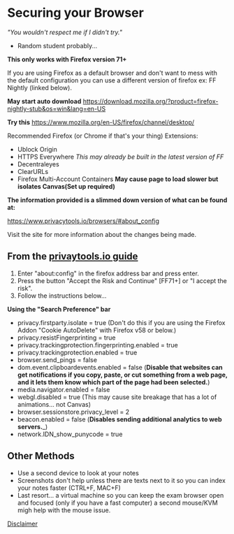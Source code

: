 # Securing your Browser

_"You wouldn't respect me if I didn't try."_
  
  - Random student probably...

__This only works with Firefox version 71+__

If you are using Firefox as a default browser and don't want to mess with the default configuration 
you can use a different version of firefox ex: FF Nightly (linked below).

__May start auto download__
https://download.mozilla.org/?product=firefox-nightly-stub&os=win&lang=en-US

__Try this__
https://www.mozilla.org/en-US/firefox/channel/desktop/

Recommended Firefox (or Chrome if that's your thing) Extensions: 

- Ublock Origin
- HTTPS Everywhere _This may already be built in the latest version of FF_
- Decentraleyes
- ClearURLs
- Firefox Multi-Account Containers __May cause page to load slower but isolates Canvas(Set up required)__ 

__The information provided is a slimmed down version of what can be found at:__

https://www.privacytools.io/browsers/#about_config

Visit the site for more information about the changes being made.  

## From the [privaytools.io guide](https://www.privacytools.io/browsers/#about_config)

1. Enter "about:config" in the firefox address bar and press enter.
2. Press the button "Accept the Risk and Continue" [FF71+] or "I accept the risk".
3. Follow the instructions below...

__Using the "Search Preference" bar__
- privacy.firstparty.isolate = true  (Don't do this if you are using the Firefox Addon "Cookie AutoDelete" with Firefox v58 or below.)
- privacy.resistFingerprinting = true
- privacy.trackingprotection.fingerprinting.enabled = true
- privacy.trackingprotection.enabled = true
- browser.send_pings = false
- dom.event.clipboardevents.enabled = false (__Disable that websites can get notifications if you copy, paste, or cut something from a web page, and it lets them know which part of the page had been selected.__)
- media.navigator.enabled = false
- webgl.disabled = true (This may cause site breakage that has a lot of animations... not Canvas)
- browser.sessionstore.privacy_level = 2
- beacon.enabled = false  (__Disables sending additional analytics to web servers.___)
- network.IDN_show_punycode = true

## Other Methods
- Use a second device to look at your notes
- Screenshots don't help unless there are texts next to it so you can index your notes faster (CTRL+F, MAC+F)
- Last resort... a virtual machine so you can keep the exam browser open and focused (only if you have a fast computer) a second mouse/KVM migh help with the mouse issue. 






[Disclaimer](https://github.com/l-observateur/Browser_tracking_prevention/blob/master/Introduction)
